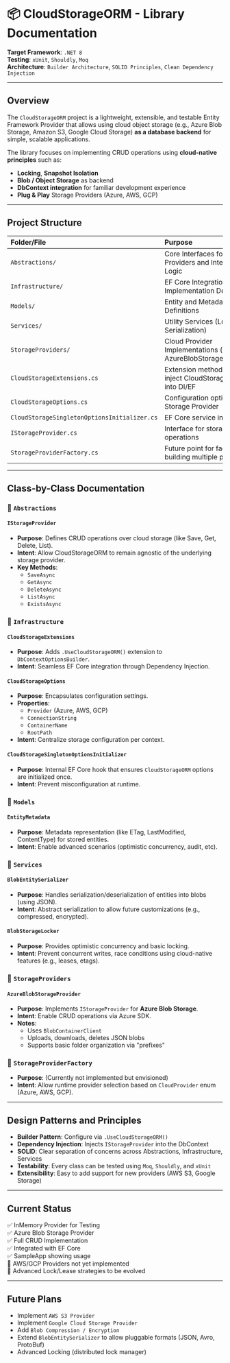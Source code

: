 
# 📦 CloudStorageORM - Library Documentation

**Target Framework**: `.NET 8`  
**Testing**: `xUnit`, `Shouldly`, `Moq`  
**Architecture**: `Builder Architecture`, `SOLID Principles`, `Clean Dependency Injection`

---

## Overview

The `CloudStorageORM` project is a lightweight, extensible, and testable Entity Framework Provider that allows using cloud object storage (e.g., Azure Blob Storage, Amazon S3, Google Cloud Storage) **as a database backend** for simple, scalable applications.

The library focuses on implementing CRUD operations using **cloud-native principles** such as:
- **Locking**, **Snapshot Isolation**
- **Blob / Object Storage** as backend
- **DbContext integration** for familiar development experience
- **Plug & Play** Storage Providers (Azure, AWS, GCP)

---

## Project Structure

| Folder/File | Purpose |
| :--- | :--- |
| `Abstractions/` | Core Interfaces for Providers and Internal Logic |
| `Infrastructure/` | EF Core Integration and Implementation Details |
| `Models/` | Entity and Metadata Definitions |
| `Services/` | Utility Services (Locking, Serialization) |
| `StorageProviders/` | Cloud Provider Implementations (e.g., AzureBlobStorageProvider) |
| `CloudStorageExtensions.cs` | Extension methods to inject CloudStorageORM into DI/EF |
| `CloudStorageOptions.cs` | Configuration options for Storage Provider |
| `CloudStorageSingletonOptionsInitializer.cs` | EF Core service initializer |
| `IStorageProvider.cs` | Interface for storage operations |
| `StorageProviderFactory.cs` | Future point for factory building multiple providers |

---

## Class-by-Class Documentation

### 📁 `Abstractions`

#### `IStorageProvider`
- **Purpose**: Defines CRUD operations over cloud storage (like Save, Get, Delete, List).
- **Intent**: Allow CloudStorageORM to remain agnostic of the underlying storage provider.
- **Key Methods**: 
  - `SaveAsync`
  - `GetAsync`
  - `DeleteAsync`
  - `ListAsync`
  - `ExistsAsync`

### 📁 `Infrastructure`

#### `CloudStorageExtensions`
- **Purpose**: Adds `.UseCloudStorageORM()` extension to `DbContextOptionsBuilder`.
- **Intent**: Seamless EF Core integration through Dependency Injection.

#### `CloudStorageOptions`
- **Purpose**: Encapsulates configuration settings.
- **Properties**:
  - `Provider` (Azure, AWS, GCP)
  - `ConnectionString`
  - `ContainerName`
  - `RootPath`
- **Intent**: Centralize storage configuration per context.

#### `CloudStorageSingletonOptionsInitializer`
- **Purpose**: Internal EF Core hook that ensures `CloudStorageORM` options are initialized once.
- **Intent**: Prevent misconfiguration at runtime.

### 📁 `Models`

#### `EntityMetadata`
- **Purpose**: Metadata representation (like ETag, LastModified, ContentType) for stored entities.
- **Intent**: Enable advanced scenarios (optimistic concurrency, audit, etc).

### 📁 `Services`

#### `BlobEntitySerializer`
- **Purpose**: Handles serialization/deserialization of entities into blobs (using JSON).
- **Intent**: Abstract serialization to allow future customizations (e.g., compressed, encrypted).

#### `BlobStorageLocker`
- **Purpose**: Provides optimistic concurrency and basic locking.
- **Intent**: Prevent concurrent writes, race conditions using cloud-native features (e.g., leases, etags).

### 📁 `StorageProviders`

#### `AzureBlobStorageProvider`
- **Purpose**: Implements `IStorageProvider` for **Azure Blob Storage**.
- **Intent**: Enable CRUD operations via Azure SDK.
- **Notes**: 
  - Uses `BlobContainerClient`
  - Uploads, downloads, deletes JSON blobs
  - Supports basic folder organization via "prefixes"

### 🔧 `StorageProviderFactory`
- **Purpose**: (Currently not implemented but envisioned)  
- **Intent**: Allow runtime provider selection based on `CloudProvider` enum (Azure, AWS, GCP).

---

## Design Patterns and Principles

- **Builder Pattern**: Configure via `.UseCloudStorageORM()`
- **Dependency Injection**: Injects `IStorageProvider` into the DbContext
- **SOLID**: Clear separation of concerns across Abstractions, Infrastructure, Services
- **Testability**: Every class can be tested using `Moq`, `Shouldly`, and `xUnit`
- **Extensibility**: Easy to add support for new providers (AWS S3, Google Storage)

---

## Current Status

✅ InMemory Provider for Testing  
✅ Azure Blob Storage Provider  
✅ Full CRUD Implementation  
✅ Integrated with EF Core  
✅ SampleApp showing usage  
🚧 AWS/GCP Providers not yet implemented  
🚧 Advanced Lock/Lease strategies to be evolved  

---

## Future Plans

- Implement `AWS S3 Provider`
- Implement `Google Cloud Storage Provider`
- Add `Blob Compression / Encryption`
- Extend `BlobEntitySerializer` to allow pluggable formats (JSON, Avro, ProtoBuf)
- Advanced Locking (distributed lock manager)
